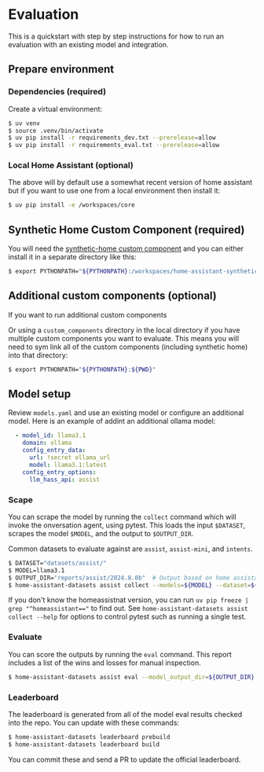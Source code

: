 # Evaluation

This is a quickstart with step by step instructions for how to run an evaluation
with an existing model and integration.

## Prepare environment

### Dependencies (required)

Create a virtual environment:

```bash
$ uv venv
$ source .venv/bin/activate
$ uv pip install -r requirements_dev.txt --prerelease=allow
$ uv pip install -r requirements_eval.txt --prerelease=allow
```

### Local Home Assistant (optional)

The above will by default use a somewhat recent version of home assistant but
if you want to use one from a local environment then install it:

```bash
$ uv pip install -e /workspaces/core
```

## Synthetic Home Custom Component (required)

You will need the [synthetic-home custom component](https://github.com/allenporter/synthetic-home)
and you can either install it in a separate directory like this:

```bash
$ export PYTHONPATH="${PYTHONPATH}:/workspaces/home-assistant-synthetic-home/"
```

## Additional custom components (optional)

If you want to run additional custom components

Or using a `custom_components` directory in the local directory if you have multiple
custom components you want to evaluate. This means you will need to sym link
all of the custom components (including synthetic home) into that directory:

```bash
$ export PYTHONPATH="${PYTHONPATH}:${PWD}"
```

## Model setup

Review `models.yaml` and use an existing model or configure an additional
model. Here is an example of addint an additional ollama model:

```yaml
  - model_id: llama3.1
    domain: ollama
    config_entry_data:
      url: !secret ollama_url
      model: llama3.1:latest
    config_entry_options:
      llm_hass_api: assist
```

### Scape

You can scrape the model by running the `collect` command which will invoke
the onversation agent, using pytest. This loads the input `$DATASET`,
scrapes the model `$MODEL`, and the output to `$OUTPUT_DIR`.

Common datasets to evaluate against are `assist`, `assist-mini`, and `intents`.

```bash
$ DATASET="datasets/assist/"
$ MODEL=llama3.1
$ OUTPUT_DIR="reports/assist/2024.8.0b"  # Output based on home assistant version used
$ home-assistant-datasets assist collect --models=${MODEL} --dataset=${DATASET} --model_output_dir=${OUTPUT_DIR}
```

If you don't know the homeassistnat version, you can run `uv pip freeze | grep "^homeassistant=="` to find out. See `home-assistant-datasets assist collect --help` for options to control pytest such as running a single test.

### Evaluate

You can score the outputs by running the `eval` command. This report includes
a list of the wins and losses for manual inspection.

```bash
$ home-assistant-datasets assist eval --model_output_dir=${OUTPUT_DIR} --output_type=csv > ${OUTPUT_DIR}/report.csv
```

### Leaderboard

The leaderboard is generated from all of the model eval results checked into
the repo. You can update with these commands:

```bash
$ home-assistant-datasets leaderboard prebuild
$ home-assistant-datasets leaderboard build
```

You can commit these and send a PR to update the official leaderboard.

